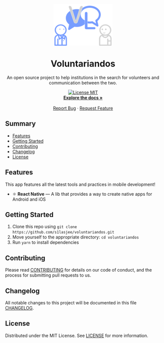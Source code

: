 <h1 align="center">
  <br />
  <a href="https://github.com/s1lasjee/voluntariandos">
    <img src="./src/assets/svg/Logo.svg" alt="Logo" width="190">
  </a>
  <br />
  <br />
  Voluntariandos
</h1>

<p align="center">An open source project to help institutions in the search for volunteers and communication between the two.</p>

<p align="center">
  <a href="https://opensource.org/licenses/MIT">
    <img src="https://img.shields.io/badge/License-MIT-blue.svg" alt="License MIT">
  </a>
  <br />
  <a href="https://github.com/s1lasjee/voluntariandos"><strong>Explore the docs »</strong></a>
  <br />
  <br />
  <a href="https://github.com/s1lasjee/voluntariandos/issues">Report Bug</a>
  ·
  <a href="https://github.com/s1lasjee/voluntariandos/issues">Request Feature</a>
</p>

## Summary
  - [Features](#features)
  - [Getting Started](#getting-started)
  - [Contributing](#contributing)
  - [Changelog](#changelog)
  - [License](#license)

## Features
This app features all the latest tools and practices in mobile development!
- ⚛️ **React Native** — A lib that provides a way to create native apps for Android and iOS

## Getting Started

1. Clone this repo using `git clone https://github.com/s1lasjee/voluntariandos.git`
2. Move yourself to the appropriate directory: `cd voluntariandos`
3. Run `yarn` to install dependencies

## Contributing

Please read [CONTRIBUTING](CONTRIBUTING.md) for details on our code
of conduct, and the process for submitting pull requests to us.

## Changelog

All notable changes to this project will be documented in this file [CHANGELOG](CHANGELOG.md).

## License

Distributed under the MIT License. See [LICENSE](LICENSE.md) for more information.
